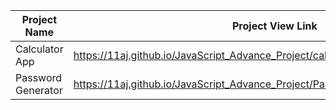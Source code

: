 | Project Name          | Project View Link |
| ----------------------| ------------------|
|  Calculator App    | https://11aj.github.io/JavaScript_Advance_Project/calculator%20app/index.html                                | 
| Password Generator | https://11aj.github.io/JavaScript_Advance_Project/Passwod%20generator/index.html                            |
  

